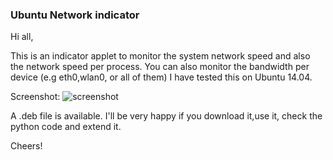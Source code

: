 ### Ubuntu Network indicator
Hi all,

This is an indicator applet to monitor the system network speed and also the network speed per process.
You can also monitor the bandwidth per device (e.g eth0,wlan0, or all of them)
I have tested this on Ubuntu 14.04.

Screenshot:
![screenshot](http://www.imageupload.co.uk/images/2014/09/20/netspeed-indicator.png)

A .deb file is available.
I'll be very happy if you download it,use it, check the python code and extend it.

Cheers!

